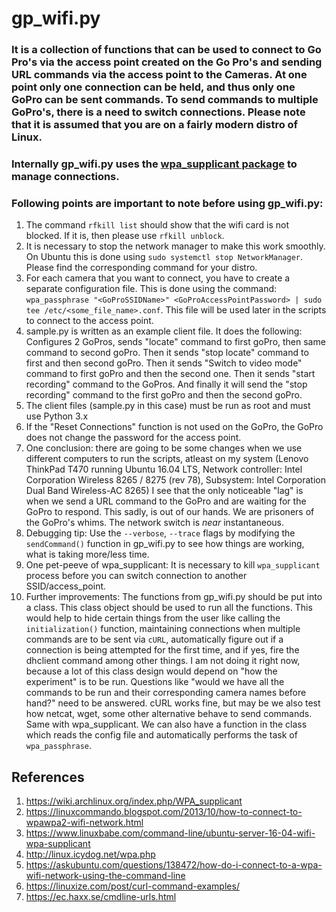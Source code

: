 # gp_wifi.py

### It is a collection of functions that can be used to connect to Go Pro's via the access point created on the Go Pro's and sending URL commands via the access point to the Cameras. At one point only one connection can be held, and thus only one GoPro can be sent commands. To send commands to multiple GoPro's, there is a need to switch connections. Please note that it is assumed that you are on a fairly modern distro of Linux.

### Internally gp_wifi.py uses the [wpa_supplicant package](https://linux.die.net/man/8/wpa_supplicant) to manage connections.

### Following points are important to note before using gp_wifi.py:
1. The command `rfkill list` should show that the wifi card is not blocked. If it is, then please use `rfkill unblock`.
2. It is necessary to stop the network manager to make this work smoothly. On Ubuntu this is done using `sudo systemctl stop NetworkManager`. Please find the corresponding command for your distro. 
3. For each camera that you want to connect, you have to create a separate configuration file. This is done using the command: `wpa_passphrase "<GoProSSIDName>" <GoProAccessPointPassword> | sudo tee /etc/<some_file_name>.conf`. This file will be used later in the scripts to connect to the access point. 
4. sample.py is written as an example client file. It does the following: Configures 2 GoPros, sends "locate" command to first goPro, then same command to second goPro. Then it sends "stop locate" command to first and then second goPro. Then it sends "Switch to video mode" command to first goPro and then the second one. Then it sends "start recording" command to the GoPros. And finally it will send the "stop recording" command to the first goPro and then the second goPro.
5. The client files (sample.py in this case) must be run as root and must use Python 3.x
6. If the "Reset Connections" function is not used on the GoPro, the GoPro does not change the password for the access point.
7. One conclusion: there are going to be some changes when we use different computers to run the scripts, atleast on my system (Lenovo ThinkPad T470 running Ubuntu 16.04 LTS, Network controller: Intel Corporation Wireless 8265 / 8275 (rev 78),	Subsystem: Intel Corporation Dual Band Wireless-AC 8265) I see that the only noticeable "lag" is when we send a URL command to the GoPro and are waiting for the GoPro to respond. This sadly, is out of our hands. We are prisoners of the GoPro's whims. The network switch is _near_ instantaneous. 
8. Debugging tip: Use the `--verbose`, `--trace` flags by modifying the `sendCommand()` function in gp_wifi.py to see how things are working, what is taking more/less time. 
9. One pet-peeve of wpa_supplicant: It is necessary to kill `wpa_supplicant` process before you can switch connection to another SSID/access_point.
10. Further improvements: The functions from gp_wifi.py should be put into a class. This class object should be used to run all the functions. This would help to hide certain things from the user like calling the `initialization()` function, maintaining connections when multiple commands are to be sent via `cURL`, automatically figure out if a connection is being attempted for the first time, and if yes, fire the dhclient command among other things. I am not doing it right now, because a lot of this class design would depend on "how the experiment" is to be run. Questions like "would we have all the commands to be run and their corresponding camera names before hand?" need to be answered. cURL works fine, but may be we also test how netcat, wget, some other alternative behave to send commands. Same with wpa_supplicant. We can also have a function in the class which reads the config file and automatically performs the task of `wpa_passphrase`. 

## References
1. https://wiki.archlinux.org/index.php/WPA_supplicant
2. https://linuxcommando.blogspot.com/2013/10/how-to-connect-to-wpawpa2-wifi-network.html
3. https://www.linuxbabe.com/command-line/ubuntu-server-16-04-wifi-wpa-supplicant
4. http://linux.icydog.net/wpa.php
5. https://askubuntu.com/questions/138472/how-do-i-connect-to-a-wpa-wifi-network-using-the-command-line
6. https://linuxize.com/post/curl-command-examples/
7. https://ec.haxx.se/cmdline-urls.html
